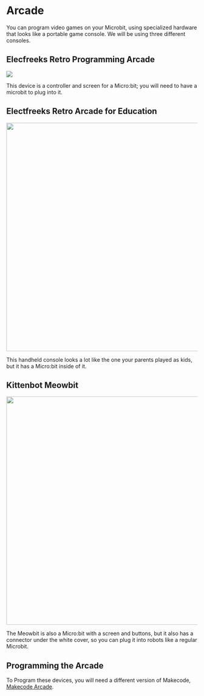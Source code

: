 # Arcade

You can program video games on your Microbit, using specialized hardware that looks like a portable game console. We will be using three different consoles. 


## Elecfreeks Retro Programming Arcade

<div class="centered-image"><img src="https://erelement.com/wp-content/uploads/2023/12/microbit-retro-arcade-3-700x669.png"></div>

This device is a controller and screen for a Micro:bit; you will need to have a microbit to plug into it. 

## Electfreeks Retro Arcade for Education

<div class="centered-image"><img src="https://www.elecfreaks.com/learn-en/_images/retro-case-01-01.png" width="600px"></div>

This handheld console looks a lot like the one your parents played as kids, but it has a Micro:bit inside of it. 


## Kittenbot Meowbit

<div class="centered-image"><img src="https://imgaz3.staticbg.com/thumb/large/oaupload/ser1/banggood/images/5B/E2/c892e687-3b8a-4465-a4a5-e08c6c381fd9.jpg
" width="600px"></div>


The Meowbit is also a Micro:bit with a screen and buttons, but it also has a
connector under the white cover, so you can plug it into robots like a
regular Microbit. 

## Programming the Arcade

To Program these devices, you will need a different version of Makecode, [Makecode Arcade](https://arcade.makecode.com). 
